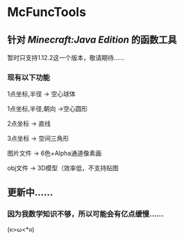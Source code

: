 # McFuncTools

## 针对 <em>Minecraft:Java Edition</em> 的函数工具

暂时只支持1.12.2这一个版本，敬请期待……

### 现有以下功能

1点坐标,半径 -> 空心球体

1点坐标,半径,朝向 ->空心圆形

2点坐标 -> 直线

3点坐标 -> 空间三角形

图片文件 -> 6色+Alpha通道像素画

obj文件 -> 3D模型（效率低，不支持贴图

## 更新中……

### 因为我数学知识不够，所以可能会有亿点缓慢……

(ฅ>ω<*ฅ)
